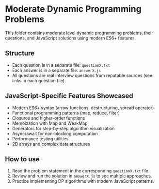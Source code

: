# Moderate Dynamic Programming Problems

This folder contains moderate level dynamic programming problems, their questions, and JavaScript solutions using modern ES6+ features.

## Structure
- Each question is in a separate file: `questionX.txt`
- Each answer is in a separate file: `answerX.js`
- All questions are real interview questions from reputable sources (see links in each question file).

## JavaScript-Specific Features Showcased
- Modern ES6+ syntax (arrow functions, destructuring, spread operator)
- Functional programming patterns (map, reduce, filter)
- Closures and higher-order functions
- Memoization with Map and WeakMap
- Generators for step-by-step algorithm visualization
- Async/await for non-blocking computation
- Performance testing utilities
- 2D arrays and complex data structures

## How to use
1. Read the problem statement in the corresponding `questionX.txt` file.
2. Review and run the solution in `answerX.js` to see multiple approaches.
3. Practice implementing DP algorithms with modern JavaScript patterns.
